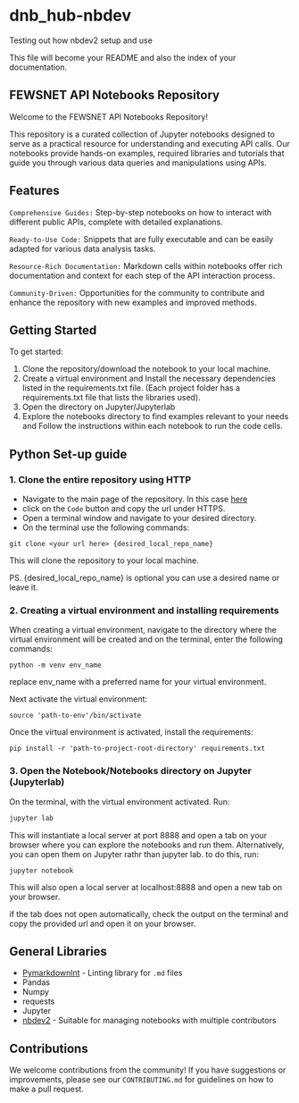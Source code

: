 # dnb_hub-nbdev

Testing out how nbdev2 setup and use

This file will become your README and also the index of your
documentation.

## FEWSNET API Notebooks Repository

Welcome to the FEWSNET API Notebooks Repository!

This repository is a curated collection of Jupyter notebooks
designed to serve as a practical resource for understanding
and executing API calls. Our notebooks provide hands-on
examples, required libraries and tutorials that guide you through
various data queries and manipulations using APIs.

## Features

`Comprehensive Guides:` Step-by-step notebooks on how to
interact with different public APIs, complete with detailed explanations.

`Ready-to-Use Code:` Snippets that are fully executable and can
be easily adapted for various data analysis tasks.

`Resource-Rich Documentation:` Markdown cells within notebooks
offer rich documentation and context for each step of the API interaction process.

`Community-Driven:` Opportunities for the community to contribute and
enhance the repository with new examples and improved methods.

## Getting Started

To get started:

1. Clone the repository/download the notebook to your local machine.
2. Create a virtual environment and Install the necessary dependencies
listed in the requirements.txt file. (Each project folder has a requirements.txt
file that lists the libraries used).
3. Open the directory on Jupyter/Jupyterlab
4. Explore the notebooks directory to find examples relevant to
your needs and Follow the instructions within each notebook to run the code cells.

## Python Set-up guide

### 1. Clone the entire repository using HTTP

- Navigate to the main page of the repository. In this case
[here](https://github.com/FEWS-NET/data-notebook-hub)
- click on the `Code` button and copy the url under HTTPS.
- Open a terminal window and navigate to your desired directory.
- On the terminal use the following commands:

```text
git clone <your url here> {desired_local_repo_name}
```

This will clone the repository to your local machine.

PS. {desired_local_repo_name}
is optional you can use a desired name or leave it.

### 2. Creating a virtual environment and installing requirements

When creating a virtual environment, navigate to the directory where the virtual environment
will be created and on the terminal, enter the following commands:

```text
python -m venv env_name
```

replace env_name with a preferred name for your virtual environment.

Next activate the virtual environment:

```text
source 'path-to-env'/bin/activate
```

Once the virtual environment is activated, install the requirements:

```text
pip install -r 'path-to-project-root-directory' requirements.txt
```

### 3. Open the Notebook/Notebooks directory on Jupyter (Jupyterlab)

On the terminal, with the  virtual environment activated. Run:

```bash
jupyter lab 
```

This will instantiate a local server at port 8888 and open a tab on
your browser where you can explore the notebooks and run them.
Alternatively, you can open them on Jupyter rathr than jupyter lab. to do this, run:

```text
jupyter notebook
```

This will also open a local server at localhost:8888 and open a new tab on your browser.

if the tab does not open automatically, check the output on the terminal and
copy the provided url and open it on your browser.

## General Libraries

- [Pymarkdownlnt](https://pypi.org/project/pymarkdownlnt/) - Linting library for
`.md` files
- Pandas
- Numpy
- requests
- Jupyter
- [nbdev2](https://www.fast.ai/posts/2022-08-25-jupyter-git.html) - Suitable for managing notebooks with multiple contributors

## Contributions

We welcome contributions from the community! If you have suggestions or
improvements, please see our `CONTRIBUTING.md` for guidelines on
how to make a pull request.
